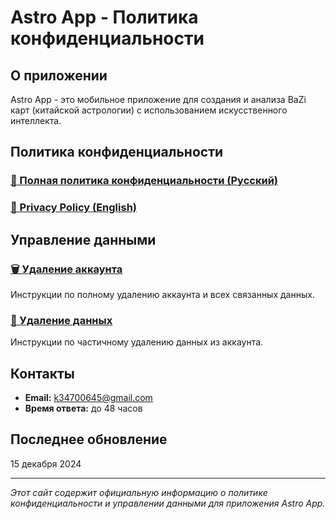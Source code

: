 # Astro App - Политика конфиденциальности

## О приложении

Astro App - это мобильное приложение для создания и анализа BaZi карт (китайской астрологии) с использованием искусственного интеллекта.

## Политика конфиденциальности

### [📄 Полная политика конфиденциальности (Русский)](privacy-policy-ru.md)
### [📄 Privacy Policy (English)](privacy-policy-en.md)

## Управление данными

### [🗑️ Удаление аккаунта](delete-account.md)
Инструкции по полному удалению аккаунта и всех связанных данных.

### [📝 Удаление данных](delete-data.md)
Инструкции по частичному удалению данных из аккаунта.

## Контакты

- **Email:** k34700645@gmail.com
- **Время ответа:** до 48 часов

## Последнее обновление

15 декабря 2024

---

*Этот сайт содержит официальную информацию о политике конфиденциальности и управлении данными для приложения Astro App.* 